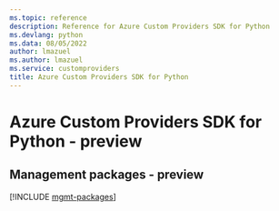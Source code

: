 ```yaml
---
ms.topic: reference
description: Reference for Azure Custom Providers SDK for Python
ms.devlang: python
ms.data: 08/05/2022
author: lmazuel
ms.author: lmazuel
ms.service: customproviders
title: Azure Custom Providers SDK for Python
---
```

# Azure Custom Providers SDK for Python - preview

## Management packages - preview
[!INCLUDE [mgmt-packages](custom-providers-mgmt-index.md)]